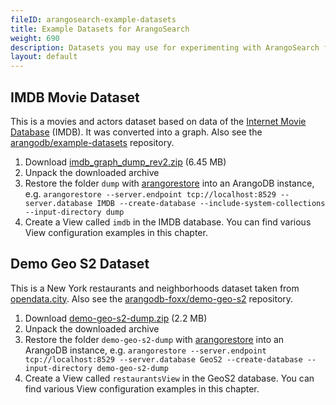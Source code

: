 ```yaml
---
fileID: arangosearch-example-datasets
title: Example Datasets for ArangoSearch
weight: 690
description: Datasets you may use for experimenting with ArangoSearch features
layout: default
---
```

## IMDB Movie Dataset

This is a movies and actors dataset based on data of the
[Internet Movie Database](https://www.imdb.com/) (IMDB).
It was converted into a graph. Also see the
[arangodb/example-datasets](https://github.com/arangodb/example-datasets/tree/master/Graphs/IMDB)
repository.

1. Download [imdb_graph_dump_rev2.zip](https://github.com/arangodb/example-datasets/releases/download/imdb-graph-dump-rev2/imdb_graph_dump_rev2.zip) (6.45 MB)
2. Unpack the downloaded archive
3. Restore the folder `dump` with [arangorestore](../../programs-tools/arangorestore/)
   into an ArangoDB instance, e.g.
   `arangorestore --server.endpoint tcp://localhost:8529 --server.database IMDB --create-database --include-system-collections --input-directory dump`
4. Create a View called `imdb` in the IMDB database. You can find various View
   configuration examples in this chapter.

## Demo Geo S2 Dataset

This is a New York restaurants and neighborhoods dataset taken from
[opendata.city](http://catalog.opendata.city/dataset/pediacities-nyc-neighborhoods).
Also see the
[arangodb-foxx/demo-geo-s2](https://github.com/arangodb-foxx/demo-geo-s2)
repository.

1. Download [demo-geo-s2-dump.zip](https://github.com/arangodb-foxx/demo-geo-s2/archive/refs/heads/dump.zip) (2.2 MB)
2. Unpack the downloaded archive
3. Restore the folder `demo-geo-s2-dump` with [arangorestore](../../programs-tools/arangorestore/)
   into an ArangoDB instance, e.g.
   `arangorestore --server.endpoint tcp://localhost:8529 --server.database GeoS2 --create-database --input-directory demo-geo-s2-dump`
4. Create a View called `restaurantsView` in the GeoS2 database. You can find
   various View configuration examples in this chapter.
